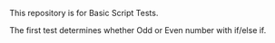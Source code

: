 This repository is for Basic Script Tests.

The first test determines whether Odd or Even number with if/else if.

